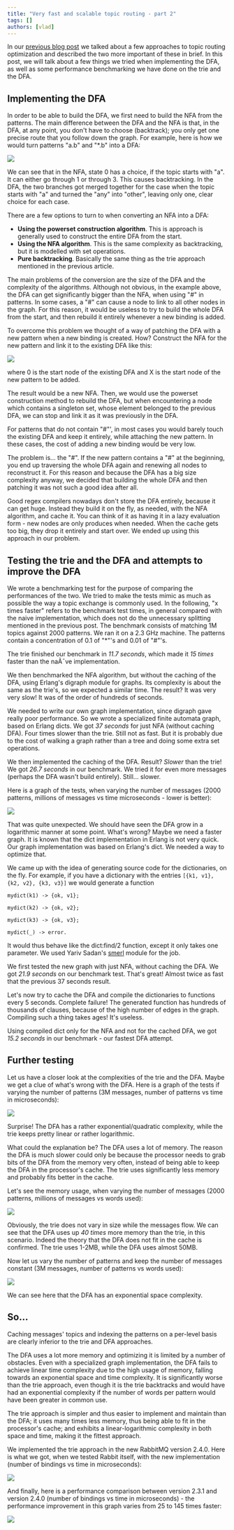 ```yaml
---
title: "Very fast and scalable topic routing - part 2"
tags: []
authors: [vlad]
---
```


In our [previous blog post](/posts/2010/09/very-fast-and-scalable-topic-routing-part-1) we talked about a few approaches to topic routing optimization and described the two more important of these in brief. In this post, we will talk about a few things we tried when implementing the DFA, as well as some performance benchmarking we have done on the trie and the DFA.

<!-- truncate -->

## Implementing the DFA

In order to be able to build the DFA, we first need to build the NFA from the patterns. The main difference between the DFA and the NFA is that, in the DFA, at any point, you don't have to choose (backtrack); you only get one precise route that you follow down the graph. For example, here is how we would turn patterns "a.b" and "*.b" into a DFA:

![](nfa-to-dfa-example.png)

We can see that in the NFA, state 0 has a choice, if the topic starts with "a". It can either go through 1 or through 3. This causes backtracking. In the DFA, the two branches got merged together for the case when the topic starts with "a" and turned the "any" into "other", leaving only one, clear choice for each case.

There are a few options to turn to when converting an NFA into a DFA:

* **Using the powerset construction algorithm**. This is approach is generally used to construct the entire DFA from the start.
* **Using the NFA algorithm**. This is the same complexity as backtracking, but it is modelled with set operations.
* **Pure backtracking**. Basically the same thing as the trie approach mentioned in the previous article.

The main problems of the conversion are the size of the DFA and the complexity of the algorithms. Although not obvious, in the example above, the DFA can get significantly bigger than the NFA, when using "#" in patterns. In some cases, a "#" can cause a node to link to all other nodes in the graph. For this reason, it would be useless to try to build the whole DFA from the start, and then rebuild it entirely whenever a new binding is added.

To overcome this problem we thought of a way of patching the DFA with a new pattern when a new binding is created. How? Construct the NFA for the new pattern and link it to the existing DFA like this:

![](patch-dfa.png)

where 0 is the start node of the existing DFA and X is the start node of the new pattern to be added.

The result would be a new NFA. Then, we would use the powerset construction method to rebuild the DFA, but when encountering a node which contains a singleton set, whose element belonged to the previous DFA, we can stop and link it as it was previously in the DFA.

For patterns that do not contain "#"', in most cases you would barely touch the existing DFA and keep it entirely, while attaching the new pattern. In these cases, the cost of adding a new binding would be very low.

The problem is... the "#". If the new pattern contains a "#" at the beginning, you end up traversing the whole DFA again and renewing all nodes to reconstruct it. For this reason and because the DFA has a big size complexity anyway, we decided that building the whole DFA and then patching it was not such a good idea after all.

Good regex compilers nowadays don't store the DFA entirely, because it can get huge. Instead they build it on the fly, as needed, with the NFA algorithm, and cache it. You can think of it as having it in a lazy evaluation form - new nodes are only produces when needed. When the cache gets too big, they drop it entirely and start over. We ended up using this approach in our problem.

## Testing the trie and the DFA and attempts to improve the DFA

We wrote a benchmarking test for the purpose of comparing the performances of the two. We tried to make the tests mimic as much as possible the way a topic exchange is commonly used. In the following, "x times faster" refers to the benchmark test times, in general compared with the naive implementation, which does not do the unnecessary splitting mentioned in the previous post. The benchmark consists of matching 1M topics against 2000 patterns. We ran it on a 2.3 GHz machine. The patterns contain a concentration of 0.1 of "*"'s and 0.01 of "#"'s.

The trie finished our benchmark in *11.7 seconds*, which made it *15 times* faster than the naÃ¯ve implementation.

We then benchmarked the NFA algorithm, but without the caching of the DFA, using Erlang's digraph module for graphs. Its complexity is about the same as the trie's, so we expected a similar time. The result? It was very very slow! It was of the order of hundreds of seconds.

We needed to write our own graph implementation, since digraph gave really poor performance. So we wrote a specialized finite automata graph, based on Erlang dicts. We got *37 seconds* for just NFA (without caching DFA). Four times slower than the trie. Still not as fast. But it is probably due to the cost of walking a graph rather than a tree and doing some extra set operations.

We then implemented the caching of the DFA. Result? *Slower* than the trie! We got *26.7 seconds* in our benchmark. We tried it for even more messages (perhaps the DFA wasn't build entirely). Still... slower.

Here is a graph of the tests, when varying the number of messages (2000 patterns, millions of messages vs time microseconds - lower is better):

![](msgs-vs-time.png)

That was quite unexpected. We should have seen the DFA grow in a logarithmic manner at some point. What's wrong? Maybe we need a faster graph. It is known that the dict implementation in Erlang is not very quick. Our graph implementation was based on Erlang's dict. We needed a way to optimize that.

We came up with the idea of generating source code for the dictionaries, on the fly. For example, if you have a dictionary with the entries `[{k1, v1}, {k2, v2}, {k3, v3}]` we would generate a function

```
mydict(k1) -> {ok, v1};

mydict(k2) -> {ok, v2};

mydict(k3) -> {ok, v3};

mydict(_) -> error.
```

It would thus behave like the dict:find/2 function, except it only takes one parameter. We used Yariv Sadan's [smerl](http://code.google.com/p/erlyweb/source/browse/trunk/src/smerl/smerl.erl) module for the job.

We first tested the new graph with just NFA, without caching the DFA. We got *21.9 seconds* on our benchmark test. That's great! Almost twice as fast that the previous 37 seconds result.

Let's now try to cache the DFA and compile the dictionaries to functions every 5 seconds. Complete failure! The generated function has hundreds of thousands of clauses, because of the high number of edges in the graph. Compiling such a thing takes ages! It's useless.

Using compiled dict only for the NFA and not for the cached DFA, we got *15.2 seconds* in our benchmark - our fastest DFA attempt.

## Further testing

Let us have a closer look at the complexities of the trie and the DFA. Maybe we get a clue of what's wrong with the DFA. Here is a graph of the tests if varying the number of patterns (3M messages, number of patterns vs time in microseconds):

![](patterns-vs-time.png)

Surprise! The DFA has a rather exponential/quadratic complexity, while the trie keeps pretty linear or rather logarithmic.

What could the explanation be? The DFA uses a lot of memory. The reason the DFA is much slower could only be because the processor needs to grab bits of the DFA from the memory very often, instead of being able to keep the DFA in the processor's cache. The trie uses significantly less memory and probably fits better in the cache.

Let's see the memory usage, when varying the number of messages (2000 patterns, millions of messages vs words used):

![](msgs-vs-mem.png)

Obviously, the trie does not vary in size while the messages flow. We can see that the DFA uses up *40 times* more memory than the trie, in this scenario. Indeed the theory that the DFA does not fit in the cache is confirmed. The trie uses 1-2MB, while the DFA uses almost 50MB.

Now let us vary the number of patterns and keep the number of messages constant (3M messages, number of patterns vs words used):

![](patterns-vs-mem.png)

We can see here that the DFA has an exponential space complexity.

## So...

Caching messages' topics and indexing the patterns on a per-level basis are clearly inferior to the trie and DFA approaches.

The DFA uses a lot more memory and optimizing it is limited by a number of obstacles. Even with a specialized graph implementation, the DFA fails to achieve linear time complexity due to the high usage of memory, falling towards an exponential space and time complexity. It is significantly worse than the trie approach, even though it is the trie backtracks and would have had an exponential complexity if the number of words per pattern would have been greater in common use.

The trie approach is simpler and thus easier to implement and maintain than the DFA; it uses many times less memory, thus being able to fit in the processor's cache; and exhibits a linear-logarithmic complexity in both space and time, making it the fittest approach.

We implemented the trie approach in the new RabbitMQ version 2.4.0. Here is what we got, when we tested Rabbit itself, with the new implementation (number of bindings vs time in microseconds):

![](rabbitmq-240-performance-std.png)

And finally, here is a performance comparison between version 2.3.1 and version 2.4.0 (number of bindings vs time in microseconds) - the performance improvement in this graph varies from 25 to 145 times faster:

![](comparison-performance.png)
